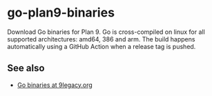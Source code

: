 # go-plan9-binaries
Download Go binaries for Plan 9. Go is cross-compiled on linux for all supported architectures: amd64, 386 and arm.
The build happens automatically using a GitHub Action when a release tag is pushed.

## See also
* [Go binaries at 9legacy.org](http://9legacy.org/download.html)
